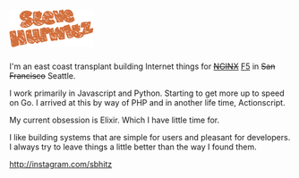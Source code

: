 # ![hello](https://raw.githubusercontent.com/ornj/me/master/static/img/logo.png)

I'm an east coast transplant building Internet things for ~~[NGINX](https://www.nginx.com/)~~ [F5](https://www.f5.com/) in ~~San Francisco~~ Seattle.

I work primarily in Javascript and Python. Starting to get more up to speed on Go. I arrived at this by way of PHP and in another life time, Actionscript.

My current obsession is Elixir. Which I have little time for.

I like building systems that are simple for users and pleasant for developers. I always try to leave things a little better than the way I found them.

http://instagram.com/sbhitz
